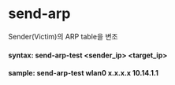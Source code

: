 # send-arp
Sender(Victim)의 ARP table을 변조

#### syntax: send-arp-test <interface> <sender_ip> <target_ip>
####	sample: send-arp-test wlan0 x.x.x.x 10.14.1.1
